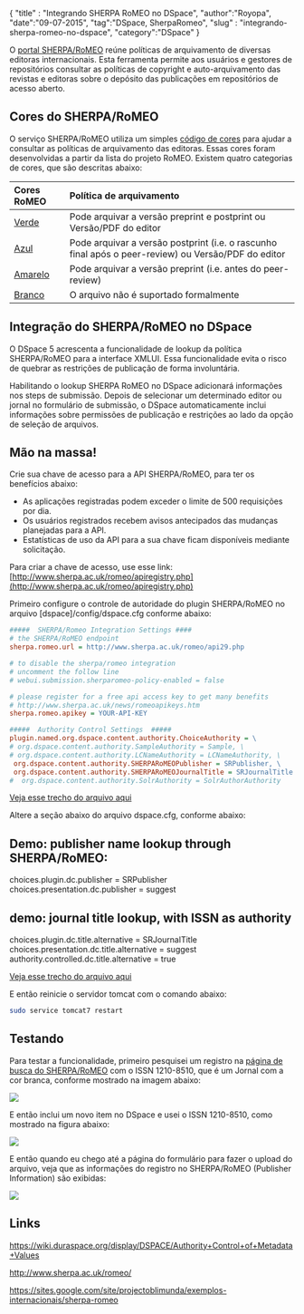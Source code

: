 {
"title" : "Integrando SHERPA RoMEO no DSpace",
"author":"Royopa",
"date":"09-07-2015",
"tag":"DSpace, SherpaRomeo",
"slug" : "integrando-sherpa-romeo-no-dspace",
"category":"DSpace"
}

O [portal SHERPA/RoMEO][6] reúne políticas de 
arquivamento de diversas editoras internacionais. Esta ferramenta permite 
aos usuários e gestores de repositórios consultar as políticas de copyright e 
auto-arquivamento das revistas e editoras sobre o depósito das publicações em 
repositórios de acesso aberto.

Cores do SHERPA/RoMEO
---------------------

O serviço SHERPA/RoMEO utiliza um simples [código de cores](http://www.sherpa.ac.uk/romeo/definitions.php?la=pt&fIDnum=|&mode=simple&version=#colours) para ajudar a consultar as
políticas de arquivamento das editoras. Essas cores foram desenvolvidas a partir 
da lista do projeto RoMEO. Existem quatro categorias de cores, que são descritas
abaixo:

Cores RoMEO | Política de arquivamento
:--- | :---
[Verde][1] | Pode arquivar a versão preprint e postprint ou Versão/PDF do editor
[Azul][2] | Pode arquivar a versão postprint (i.e. o rascunho final após o peer-review) ou Versão/PDF do editor
[Amarelo][3] | Pode arquivar a versão preprint (i.e. antes do peer-review)
[Branco][4] | O arquivo não é suportado formalmente

Integração do SHERPA/RoMEO no DSpace
------------------------------------

O DSpace 5 acrescenta a funcionalidade de lookup da política SHERPA/RoMEO para a 
interface XMLUI. Essa funcionalidade evita o risco de quebrar as restrições de
publicação de forma involuntária. 

Habilitando o lookup SHERPA RoMEO no DSpace adicionará informações nos steps
de submissão. Depois de selecionar um determinado editor ou jornal no formulário
de submissão, o DSpace automaticamente inclui informações sobre permissões de
publicação e restrições ao lado da opção de seleção de arquivos.

Mão na massa!
-------------

Crie sua chave de acesso para a API SHERPA/RoMEO, para ter os benefícios abaixo:

* As aplicações registradas podem exceder o limite de 500 requisições por dia.
* Os usuários registrados recebem avisos antecipados das mudanças planejadas para
a API.
* Estatísticas de uso da API para a sua chave ficam disponíveis mediante solicitação.

Para criar a chave de acesso, use esse link: 
[http://www.sherpa.ac.uk/romeo/apiregistry.php](http://www.sherpa.ac.uk/romeo/apiregistry.php)

Primeiro configure o controle de autoridade do plugin SHERPA/RoMEO no arquivo
[dspace]/config/dspace.cfg conforme abaixo: 

```cfg
#####  SHERPA/Romeo Integration Settings ####
# the SHERPA/RoMEO endpoint
sherpa.romeo.url = http://www.sherpa.ac.uk/romeo/api29.php

# to disable the sherpa/romeo integration
# uncomment the follow line 
# webui.submission.sherparomeo-policy-enabled = false

# please register for a free api access key to get many benefits
# http://www.sherpa.ac.uk/news/romeoapikeys.htm
sherpa.romeo.apikey = YOUR-API-KEY

#####  Authority Control Settings  #####
plugin.named.org.dspace.content.authority.ChoiceAuthority = \
# org.dspace.content.authority.SampleAuthority = Sample, \
# org.dspace.content.authority.LCNameAuthority = LCNameAuthority, \
 org.dspace.content.authority.SHERPARoMEOPublisher = SRPublisher, \
 org.dspace.content.authority.SHERPARoMEOJournalTitle = SRJournalTitle
#  org.dspace.content.authority.SolrAuthority = SolrAuthorAuthority
```
[Veja esse trecho do arquivo aqui](https://github.com/DSpace/DSpace/blob/master/dspace/config/dspace.cfg#L1578-1596)

Altere a seção abaixo do arquivo dspace.cfg, conforme abaixo:

## Demo: publisher name lookup through SHERPA/RoMEO:
choices.plugin.dc.publisher = SRPublisher
choices.presentation.dc.publisher = suggest

## demo: journal title lookup, with ISSN as authority
choices.plugin.dc.title.alternative = SRJournalTitle
choices.presentation.dc.title.alternative = suggest
authority.controlled.dc.title.alternative = true

[Veja esse trecho do arquivo aqui](https://github.com/DSpace/DSpace/blob/master/dspace/config/dspace.cfg#L1666-1673)

E então reinicie o servidor tomcat com o comando abaixo:

```sh
sudo service tomcat7 restart
```

Testando
--------

Para testar a funcionalidade, primeiro pesquisei um registro na [página de busca do SHERPA/RoMEO][5]
com o ISSN 1210-8510, que é um Jornal com a cor branca, conforme mostrado na 
imagem abaixo:

![](http://www.royopa.url.ph/themes/royopa-blog/assets/img/sherpa-romeo-consulta-registro-issn.jpg)

E então inclui um novo item no DSpace e usei o ISSN 1210-8510, como mostrado na
figura abaixo:

![](http://www.royopa.url.ph/themes/royopa-blog/assets/img/sherpa-romeo-upload-inclusao-de-issn.jpg)

E então quando eu chego até a página do formulário para fazer o upload do arquivo,
veja que as informações do registro no SHERPA/RoMEO (Publisher Information) são
exibidas:

![][7]


Links
-----

https://wiki.duraspace.org/display/DSPACE/Authority+Control+of+Metadata+Values

http://www.sherpa.ac.uk/romeo/

https://sites.google.com/site/projectoblimunda/exemplos-internacionais/sherpa-romeo


[1]:http://www.sherpa.ac.uk/romeo/browse.php?colour=green&la=pt&fIDnum=|&mode=simple
[2]:http://www.sherpa.ac.uk/romeo/browse.php?colour=blue&la=pt&fIDnum=|&mode=simple
[3]:http://www.sherpa.ac.uk/romeo/browse.php?colour=yellow&la=pt&fIDnum=|&mode=simple
[4]:http://www.sherpa.ac.uk/romeo/browse.php?colour=white&la=pt&fIDnum=|&mode=simple
[5]:http://www.sherpa.ac.uk/romeo/search.php
[6]:http://www.sherpa.ac.uk/romeo
[7]:http://www.royopa.url.ph/themes/royopa-blog/assets/img/sherpa-romeo-upload-arquivos.jpg
